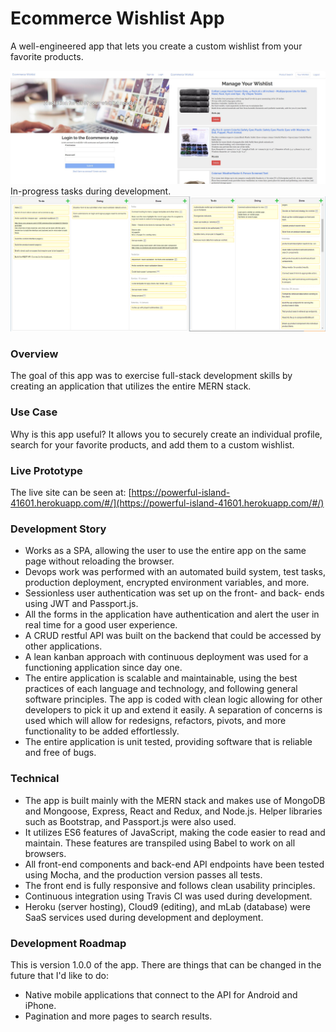 # Ecommerce Wishlist App
A well-engineered app that lets you create a custom wishlist from your favorite products.

![Screenshot](https://raw.githubusercontent.com/amcavinue/ecommerce-wishlist/master/ecommerce-wishlist-combined.jpg)
In-progress tasks during development.
![Screenshot](https://raw.githubusercontent.com/amcavinue/ecommerce-wishlist/master/kanbanflow-combined.jpg)

### Overview
The goal of this app was to exercise full-stack development skills by creating an application that utilizes the entire MERN stack.

### Use Case
Why is this app useful? It allows you to securely create an individual profile, search for your favorite products, and add them to a custom wishlist.

### Live Prototype
The live site can be seen at: [https://powerful-island-41601.herokuapp.com/#/](https://powerful-island-41601.herokuapp.com/#/)

### Development Story
 - Works as a SPA, allowing the user to use the entire app on the same page without reloading the browser.
 - Devops work was performed with an automated build system, test tasks, production deployment, encrypted environment variables, and more.
 - Sessionless user authentication was set up on the front- and back- ends using JWT and Passport.js.
 - All the forms in the application have authentication and alert the user in real time for a good user experience.
 - A CRUD restful API was built on the backend that could be accessed by other applications.
 - A lean kanban approach with continuous deployment was used for a functioning application since day one.
 - The entire application is scalable and maintainable, using the best practices of each language and technology, and following general software principles. The app is coded with clean logic allowing for other developers to pick it up and extend it easily. A separation of concerns is used which will allow for redesigns, refactors, pivots, and more functionality to be added effortlessly.
 - The entire application is unit tested, providing software that is reliable and free of bugs.

### Technical
- The app is built mainly with the MERN stack and makes use of MongoDB and Mongoose, Express, React and Redux, and Node.js. Helper libraries such as Bootstrap, and Passport.js were also used.
- It utilizes ES6 features of JavaScript, making the code easier to read and maintain. These features are transpiled using Babel to work on all browsers.
- All front-end components and back-end API endpoints have been tested using Mocha, and the production version passes all tests.
- The front end is fully responsive and follows clean usability principles.
- Continuous integration using Travis CI was used during development.
- Heroku (server hosting), Cloud9 (editing), and mLab (database) were SaaS services used during development and deployment.

### Development Roadmap
This is version 1.0.0 of the app. There are things that can be changed in the future that I'd like to do:
- Native mobile applications that connect to the API for Android and iPhone.
- Pagination and more pages to search results.